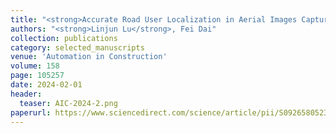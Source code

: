 ```yaml
---
title: "<strong>Accurate Road User Localization in Aerial Images Captured by Unmanned Aerial Vehicles</strong>"
authors: "<strong>Linjun Lu</strong>, Fei Dai"
collection: publications
category: selected_manuscripts
venue: 'Automation in Construction'
volume: 158
page: 105257
date: 2024-02-01
header:
  teaser: AIC-2024-2.png
paperurl: https://www.sciencedirect.com/science/article/pii/S0926580523005174
---
```

